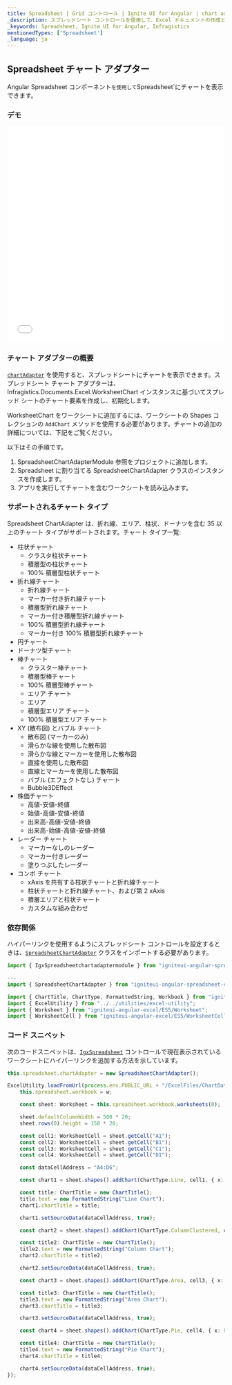 ```yaml
---
title: Spreadsheet | Grid コントロール | Ignite UI for Angular | chart adapter | Infragistics |
_description: スプレッドシート コントロールを使用して、Excel ドキュメントの作成と編集機能をアプリケーションに直接埋め込むことができます。
_keywords: Spreadsheet, Ignite UI for Angular, Infragistics
mentionedTypes: ['Spreadsheet']
_language: ja
---
```


## Spreadsheet チャート アダプター

Angular Spreadsheet コンポーネント`を使用して`Spreadsheet\`にチャートを表示できます。

### デモ

<div class="sample-container loading" style="height: 500px">
    <iframe id="spreadsheet-adapter-iframe" src='{environment:dvDemosBaseUrl}/spreadsheet/spreadsheet-adapter' width="100%" height="100%" seamless frameBorder="0" onload="onXPlatSampleIframeContentLoaded(this);"></iframe>
</div>

<div class="divider--half"></div>

### チャート アダプターの概要

[`chartAdapter`](/products/ignite-ui-angular/api/docs/typescript/latest/classes/igxspreadsheetcomponent.html#chartadapter) を使用すると、スプレッドシートにチャートを表示できます。スプレッドシート チャート アダプターは、Infragistics.Documents.Excel.WorksheetChart インスタンスに基づいてスプレッド シートのチャート要素を作成し、初期化します。

WorksheetChart をワークシートに追加するには、ワークシートの Shapes コレクションの `AddChart` メソッドを使用する必要があります。チャートの追加の詳細については、下記をご覧ください。

以下はその手順です。

1.  SpreadsheetChartAdapterModule 参照をプロジェクトに追加します。
2.  Spreadsheet に割り当てる SpreadsheetChartAdapter クラスのインスタンスを作成します。
3.  アプリを実行してチャートを含むワークシートを読み込みます。

### サポートされるチャート タイプ

Spreadsheet ChartAdapter は、折れ線、エリア、柱状、ドーナツを含む 35 以上のチャート タイプがサポートされます。チャート タイプ一覧:

-   柱状チャート
    -   クラスタ柱状チャート
    -   積層型の柱状チャート
    -   100% 積層型柱状チャート  
-   折れ線チャート  
    -   折れ線チャート
    -   マーカー付き折れ線チャート
    -   積層型折れ線チャート
    -   マーカー付き積層型折れ線チャート
    -   100% 積層型折れ線チャート
    -   マーカー付き 100% 積層型折れ線チャート  
-   円チャート
-   ドーナツ型チャート  
-   棒チャート  
    -   クラスター棒チャート
    -   積層型棒チャート
    -   100% 積層型棒チャート
    -   エリア チャート
    -   エリア
    -   積層型エリア チャート
    -   100% 積層型エリア チャート
-   XY (散布図) とバブル チャート  
    -   散布図 (マーカーのみ)
    -   滑らかな線を使用した散布図
    -   滑らかな線とマーカーを使用した散布図
    -   直接を使用した散布図
    -   直線とマーカーを使用した散布図
    -   バブル (エフェクトなし) チャート
    -   Bubble3DEffect
-   株価チャート  
    -   高値-安値-終値
    -   始値-高値-安値-終値
    -   出来高-高値-安値-終値
    -   出来高-始値-高値-安値-終値
-   レーダー チャート  
    -   マーカーなしのレーダー
    -   マーカー付きレーダー
    -   塗りつぶしたレーダー
-   コンボ チャート  
    -   xAxis を共有する柱状チャートと折れ線チャート
    -   柱状チャートと折れ線チャート、および第 2 xAxis
    -   積層エリアと柱状チャート
    -   カスタムな組み合わせ

### 依存関係

ハイパーリンクを使用するようにスプレッドシート コントロールを設定するときは、[`SpreadsheetChartAdapter`](/products/ignite-ui-angular/api/docs/typescript/latest/classes/spreadsheetchartadapter.html) クラスをインポートする必要があります。

```ts
import { IgxSpreadsheetchartadaptermodule } from "igniteui-angular-spreadsheet-chart-adapter/ES5/igx-spreadsheet-chart-adapter-module";

---
import { SpreadsheetChartAdapter } from "igniteui-angular-spreadsheet-chart-adapter/ES5/SpreadsheetChartAdapter";

import { ChartTitle, ChartType, FormattedString, Workbook } from "igniteui-angular-excel/ES5/excel.core";
import { ExcelUtility } from "../../utilities/excel-utility";
import { Worksheet } from "igniteui-angular-excel/ES5/Worksheet";
import { WorksheetCell } from "igniteui-angular-excel/ES5/WorksheetCell";
```

### コード スニペット

次のコードスニペットは、[`IgxSpreadsheet`](/products/ignite-ui-angular/api/docs/typescript/latest/classes/igxspreadsheet.html) コントロールで現在表示されているワークシートにハイパーリンクを追加する方法を示しています。

```typescript
this.spreadsheet.chartAdapter = new SpreadsheetChartAdapter();

ExcelUtility.loadFromUrl(process.env.PUBLIC_URL + "/ExcelFiles/ChartData.xlsx").then((w) => {
    this.spreadsheet.workbook = w;

    const sheet: Worksheet = this.spreadsheet.workbook.worksheets(0);

    sheet.defaultColumnWidth = 500 * 20;
    sheet.rows(0).height = 150 * 20;

    const cell1: WorksheetCell = sheet.getCell("A1");
    const cell2: WorksheetCell = sheet.getCell("B1");
    const cell3: WorksheetCell = sheet.getCell("C1");
    const cell4: WorksheetCell = sheet.getCell("D1");

    const dataCellAddress = "A4:D6";

    const chart1 = sheet.shapes().addChart(ChartType.Line, cell1, { x: 0, y: 0 }, cell1, { x: 100, y: 100 });

    const title: ChartTitle = new ChartTitle();
    title.text = new FormattedString("Line Chart");
    chart1.chartTitle = title;

    chart1.setSourceData(dataCellAddress, true);

    const chart2 = sheet.shapes().addChart(ChartType.ColumnClustered, cell2, { x: 0, y: 0 }, cell2, { x: 100, y: 100 });

    const title2: ChartTitle = new ChartTitle();
    title2.text = new FormattedString("Column Chart");
    chart2.chartTitle = title2;

    chart2.setSourceData(dataCellAddress, true);

    const chart3 = sheet.shapes().addChart(ChartType.Area, cell3, { x: 0, y: 0 }, cell3, { x: 100, y: 100 });

    const title3: ChartTitle = new ChartTitle();
    title3.text = new FormattedString("Area Chart");
    chart3.chartTitle = title3;

    chart3.setSourceData(dataCellAddress, true);

    const chart4 = sheet.shapes().addChart(ChartType.Pie, cell4, { x: 0, y: 0 }, cell4, { x: 100, y: 100 });

    const title4: ChartTitle = new ChartTitle();
    title4.text = new FormattedString("Pie Chart");
    chart4.chartTitle = title4;

    chart4.setSourceData(dataCellAddress, true);
});
```
